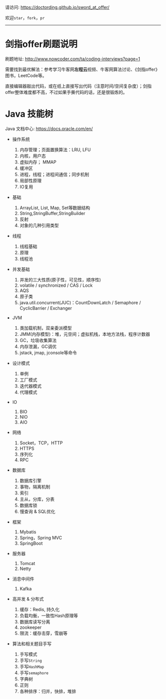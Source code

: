 请访问: https://doctording.github.io/sword_at_offer/

欢迎`star`，`fork`，`pr`

---

# 剑指offer刷题说明

刷题地址: http://www.nowcoder.com/ta/coding-interviews?page=1

需要找到最优解法：参考学习牛客网**左程云**视频、牛客网算法讨论、《剑指offer》图书，LeetCode等。

直接编辑器敲出代码，或在纸上直接写出代码（注意时间/空间复杂度）；剑指offer整体难度都不高，不过如果手撕代码的话，还是很锻炼的。

# Java 技能树

Java 文档中心: <a href="https://docs.oracle.com/en/java/javase/14/" target="_blank">https://docs.oracle.com/en/</a>

* 操作系统

    1. 内存管理；页面置换算法：LRU, LFU
    2. 内核，用户态
    3. 虚拟内存； MMAP
    4. 缓冲区
    5. 进程，线程；进程间通信；同步机制
    6. 局部性原理
    7. IO复用

* 基础

    1. ArrayList, List, Map, Set等数据结构
    2. String,StringBuffer,StringBuilder
    3. 反射
    4. 对象的几种引用类型

* 线程

    1. 线程基础
    2. 原理
    3. 线程池

* 并发基础

    1. 并发的三大性质(原子性，可见性，顺序性)
    2. volatile / synchronized / CAS / Lock
    3. AQS
    4. 原子类
    5. java.util.concurrent(JUC)：CountDownLatch / Semaphore / CyclicBarrier / Exchanger

* JVM

    1. 类加载机制，双亲委派模型
    2. JMM(内存模型)：堆，元空间；虚拟机栈，本地方法栈，程序计数器
    3. GC，垃圾收集算法
    4. 内存泄漏，GC调优
    5. jstack, jmap, jconsole等命令

* 设计模式

    1. 单例
    2. 工厂模式
    3. 迭代器模式
    4. 代理模式

* IO

    1. BIO
    2. NIO
    3. AIO

* 网络

    1. Socket，TCP，HTTP
    2. HTTPS
    3. 序列化
    4. RPC

* 数据库

    1. 数据库引擎
    2. 事物，隔离机制
    3. 索引
    4. 主从，分库，分表
    5. 数据库锁
    6. 慢查询 & SQL优化

* 框架

    1. Mybatis
    2. Spring，Spring MVC
    3. SpringBoot

* 服务器

    1. Tomcat
    2. Netty

* 消息中间件

    1. Kafka

* 高并发 & 分布式

    1. 缓存：Redis, 持久化
    2. 负载均衡，一致性Hash原理等
    3. 数据库读写分离
    4. zookeeper
    5. 限流：缓存击穿，雪崩等

* 算法和相关题目手写

    1. 手写模式
    2. 手写`String`
    3. 手写`HashMap`
    4. 手写`semaphore`
    5. 字典树
    6. 正则
    7. 各种排序：归并，快排，堆排
